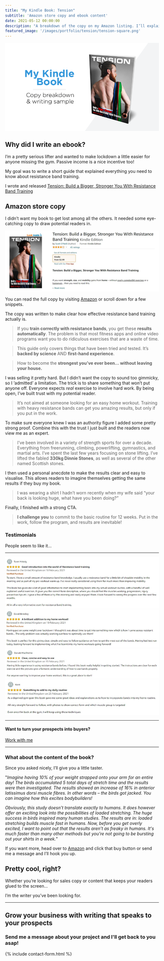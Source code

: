 ```yaml
---
title: "My Kindle Book: Tension"
subtitle: 'Amazon store copy and ebook content'
date: 2021-05-12 00:00:00
description: "A breakdown of the copy on my Amazon listing. I’ll explain why it works so well and share a sample of the ebook content."
featured_image: '/images/portfolio/tension/tension-square.png'
---
```


![](/images/portfolio/tension/tension-landscape.png)
## Why did I write an ebook?

I’m a pretty serious lifter and wanted to make lockdown a little easier for anyone missing the gym. Passive income is a nice incentive too! 

My goal was to write a short guide that explained everything you need to know about resistance band training.
 
I wrote and released [Tension: Build a Bigger, Stronger You With Resistance Band Training](https://www.amazon.com/Tension-Bigger-Stronger-Resistance-Training-ebook/dp/B08W24VNSM/)

## Amazon store copy

I didn’t want my book to get lost among all the others. It needed some eye-catching copy to draw potential readers in.

<div class="gallery" data-columns="1">
<img src="/images/portfolio/tension/tension-amazon-store.jpg">
</div>

You can read the full copy by visiting [Amazon](https://www.amazon.com/Tension-Bigger-Stronger-Resistance-Training-ebook/dp/B08W24VNSM/) or scroll down for a few snippets.

The copy was written to make clear how effective resistance band training actually is.

>If you **train correctly with resistance bands**, you get these **results automatically**. The problem is that most fitness apps and online video programs want you to do ridiculous exercises that are a waste of time.

>This guide only covers things that have been tried and tested. It’s **backed by science** AND **first-hand experience**.

>How to become the **strongest you’ve ever been... without leaving your house.**

I was selling it pretty hard. But I didn’t want the copy to sound too gimmicky, so I ‘admitted’ a limitation. The trick is to share something that won’t put anyone off. Everyone expects *real* exercise to involve hard work. By being open, I’ve built trust with my potential reader.

> It’s not aimed at someone looking for an easy home workout. Training with heavy resistance bands can get you amazing results, but only if you put in the work.

To make sure everyone knew I was an authority figure I added some pretty strong proof. Combine this with the trust I just built and the readers now view me as an expert.

>I’ve been involved in a variety of strength sports for over a decade. Everything from freerunning, climbing, powerlifting, gymnastics, and martial arts. I’ve spent the last few years focusing on stone lifting. I’ve lifted the fabled **330kg Dinnie Stones**, as well as several of the other named Scottish stones.

I then used a personal anecdote to make the results clear and easy to visualise. This allows readers to imagine themselves getting the same results if they buy my book.

> I was wearing a shirt I hadn’t worn recently when my wife said “your back is looking huge, what have you been doing?”

Finally, I finished with a strong CTA. 

>**I challenge you** to commit to the basic routine for 12 weeks. Put in the work, follow the program, and results are inevitable!

### Testimonials

People seem to like it...

---

<div class="gallery" data-columns="1">
	<img src="/images/portfolio/tension/review1.jpg">
	<img src="/images/portfolio/tension/review2.jpg">
	<img src="/images/portfolio/tension/review3.jpg">
	<img src="/images/portfolio/tension/review4.jpg">
</div>

---

#### Want to turn your prospects into buyers?
<a href="https://scott-oneill.co.uk/contact" class="button button--large">Work with me</a>

---

### What about the content of the book?
Since you asked nicely, I’ll give you a little taster.

"*Imagine having 10% of your weight strapped onto your arm for an entire day! The birds accumulated 5 total days of stretch time and the results were then investigated. The results showed an increase of 16% in anterior latissimus dorsi muscle fibres. In other words – the birds got jacked. You can imagine how this excites bodybuilders!*

*Obviously, this study doesn’t translate exactly to humans. It does however offer an exciting look into the possibilities of loaded stretching. The huge success in birds inspired many human studies. The results are in: loaded stretching builds muscle fast in humans. Now, before you get overly excited, I want to point out that the results aren’t as freaky in humans. It's much faster than many other methods but you’re not going to be bursting out your shirts in a week.*"

If you want more, head over to [Amazon](https://www.amazon.com/Tension-Bigger-Stronger-Resistance-Training-ebook/dp/B08W24VNSM/) and click that buy button or send me a message and I’ll hook you up.

## Pretty cool, right?

Whether you’re looking for sales copy or content that keeps your readers glued to the screen... 

I’m the writer you’ve been looking for.

---
## Grow your business with writing that speaks to your prospects
### Send me a message about your project and I'll get back to you asap!
{% include contact-form.html %}

